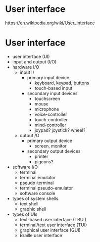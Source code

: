 # User interface

https://en.wikipedia.org/wiki/User_interface


# User interface

- user interface (UI)
- input and output (I/O)
- hardware I/O
  - input I/
    - primary input device
      - keyboard, keypad, buttons
      - touch-based input
    - secondary input devices
      - touchscreen
      - mouse
      - microphone
      - voice-controller
      - touch-controller
      - mind-controller
      - joypad? joystick? wheel?
  - output /O
    - primary output device
      - screen, monitor
    - secondary output devices
      - printer
      - pigeons?
- software I/O
  - terminal
  - terminal emulator
  - pseudo-terminal
  - terminal pseudo-emulator
  - software console
- types of system shells
  - text shell
  - graphic shell
- types of UIs
  - text-based user interface (TBUI)
  - terminal/text user interface (TUI)
  - graphical user interface (GUI)
  - Braille user interface
